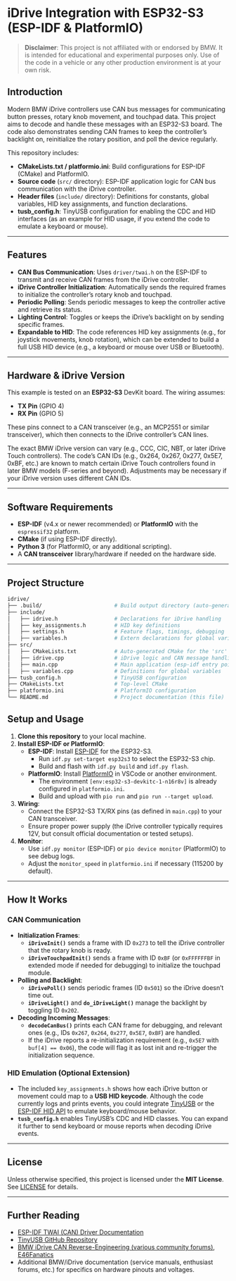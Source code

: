 
# iDrive Integration with ESP32-S3 (ESP-IDF & PlatformIO)

> **Disclaimer**: This project is not affiliated with or endorsed by BMW. It is intended for educational and experimental purposes only. Use of the code in a vehicle or any other production environment is at your own risk.

## Introduction

Modern BMW iDrive controllers use CAN bus messages for communicating button presses, rotary knob movement, and touchpad data. This project aims to decode and handle these messages with an ESP32-S3 board. The code also demonstrates sending CAN frames to keep the controller’s backlight on, reinitialize the rotary position, and poll the device regularly.

This repository includes:

- **CMakeLists.txt / platformio.ini**: Build configurations for ESP-IDF (CMake) and PlatformIO.
- **Source code** (`src/` directory): ESP-IDF application logic for CAN bus communication with the iDrive controller.
- **Header files** (`include/` directory): Definitions for constants, global variables, HID key assignments, and function declarations.
- **tusb_config.h**: TinyUSB configuration for enabling the CDC and HID interfaces (as an example for HID usage, if you extend the code to emulate a keyboard or mouse).

---

## Features

- **CAN Bus Communication**: Uses `driver/twai.h` on the ESP-IDF to transmit and receive CAN frames from the iDrive controller.
- **iDrive Controller Initialization**: Automatically sends the required frames to initialize the controller’s rotary knob and touchpad.
- **Periodic Polling**: Sends periodic messages to keep the controller active and retrieve its status.
- **Lighting Control**: Toggles or keeps the iDrive’s backlight on by sending specific frames.
- **Expandable to HID**: The code references HID key assignments (e.g., for joystick movements, knob rotation), which can be extended to build a full USB HID device (e.g., a keyboard or mouse over USB or Bluetooth).

---

## Hardware & iDrive Version

This example is tested on an **ESP32-S3** DevKit board. The wiring assumes:

- **TX Pin** (GPIO 4)
- **RX Pin** (GPIO 5)

These pins connect to a CAN transceiver (e.g., an MCP2551 or similar transceiver), which then connects to the iDrive controller’s CAN lines.

The exact BMW iDrive version can vary (e.g., CCC, CIC, NBT, or later iDrive Touch controllers). The code’s CAN IDs (e.g., 0x264, 0x267, 0x277, 0x5E7, 0xBF, etc.) are known to match certain iDrive Touch controllers found in later BMW models (F-series and beyond). Adjustments may be necessary if your iDrive version uses different CAN IDs.

---

## Software Requirements

- **ESP-IDF** (v4.x or newer recommended) or **PlatformIO** with the `espressif32` platform.
- **CMake** (if using ESP-IDF directly).
- **Python 3** (for PlatformIO, or any additional scripting).
- A **CAN transceiver** library/hardware if needed on the hardware side.

---

## Project Structure

```bash
idrive/
├── .build/                       # Build output directory (auto-generated)
├── include/
│   ├── idrive.h                  # Declarations for iDrive handling
│   ├── key_assignments.h         # HID key definitions
│   ├── settings.h                # Feature flags, timings, debugging
│   ├── variables.h               # Extern declarations for global variables
├── src/
│   ├── CMakeLists.txt            # Auto-generated CMake for the 'src' dir
│   ├── idrive.cpp                # iDrive logic and CAN message handling
│   ├── main.cpp                  # Main application (esp-idf entry point)
│   ├── variables.cpp             # Definitions for global variables
├── tusb_config.h                 # TinyUSB configuration
├── CMakeLists.txt                # Top-level CMake
├── platformio.ini                # PlatformIO configuration
└── README.md                     # Project documentation (this file)
```

## Setup and Usage

1. **Clone this repository** to your local machine.  
2. **Install ESP-IDF or PlatformIO**:
   - **ESP-IDF**: Install [ESP-IDF](https://docs.espressif.com/projects/esp-idf/en/latest/esp32s3/get-started/) for the ESP32-S3.
     - Run `idf.py set-target esp32s3` to select the ESP32-S3 chip.
     - Build and flash with `idf.py build` and `idf.py flash`.
   - **PlatformIO**: Install [PlatformIO](https://platformio.org/install) in VSCode or another environment.
     - The environment `[env:esp32-s3-devkitc-1-n16r8v]` is already configured in `platformio.ini`.
     - Build and upload with `pio run` and `pio run --target upload`.
3. **Wiring**:
   - Connect the ESP32-S3 TX/RX pins (as defined in `main.cpp`) to your CAN transceiver.
   - Ensure proper power supply (the iDrive controller typically requires 12V, but consult official documentation or tested setups).
4. **Monitor**:
   - Use `idf.py monitor` (ESP-IDF) or `pio device monitor` (PlatformIO) to see debug logs.
   - Adjust the `monitor_speed` in `platformio.ini` if necessary (115200 by default).

---

## How It Works

### CAN Communication

- **Initialization Frames**:
  - **`iDriveInit()`** sends a frame with ID `0x273` to tell the iDrive controller that the rotary knob is ready.
  - **`iDriveTouchpadInit()`** sends a frame with ID `0xBF` (or `0xFFFFFFBF` in extended mode if needed for debugging) to initialize the touchpad module.
- **Polling and Backlight**:
  - **`iDrivePoll()`** sends periodic frames (ID `0x501`) so the iDrive doesn’t time out.
  - **`iDriveLight()`** and **`do_iDriveLight()`** manage the backlight by toggling ID `0x202`.
- **Decoding Incoming Messages**:
  - **`decodeCanBus()`** prints each CAN frame for debugging, and relevant ones (e.g., IDs `0x267`, `0x264`, `0x277`, `0x5E7`, `0xBF`) are handled.
  - If the iDrive reports a re-initialization requirement (e.g., `0x5E7` with `buf[4] == 0x06`), the code will flag it as lost init and re-trigger the initialization sequence.

### HID Emulation (Optional Extension)

- The included `key_assignments.h` shows how each iDrive button or movement could map to a **USB HID keycode**. Although the code currently logs and prints events, you could integrate [TinyUSB](https://github.com/hathach/tinyusb) or the [ESP-IDF HID API](https://docs.espressif.com/projects/esp-idf/en/latest/esp32s3/api-reference/peripherals/usb_serial_jtag_hid.html) to emulate keyboard/mouse behavior.
- **`tusb_config.h`** enables TinyUSB’s CDC and HID classes. You can expand it further to send keyboard or mouse reports when decoding iDrive events.

---

## License

Unless otherwise specified, this project is licensed under the **MIT License**. See [LICENSE](LICENSE) for details.

---

## Further Reading

- [ESP-IDF TWAI (CAN) Driver Documentation](https://docs.espressif.com/projects/esp-idf/en/latest/esp32s3/api-reference/peripherals/twai.html)  
- [TinyUSB GitHub Repository](https://github.com/hathach/tinyusb)  
- [BMW iDrive CAN Reverse-Engineering (various community forums)](https://www.bimmerforums.com/), [E46Fanatics](https://www.e46fanatics.com/)  
- Additional BMW/iDrive documentation (service manuals, enthusiast forums, etc.) for specifics on hardware pinouts and voltages.

